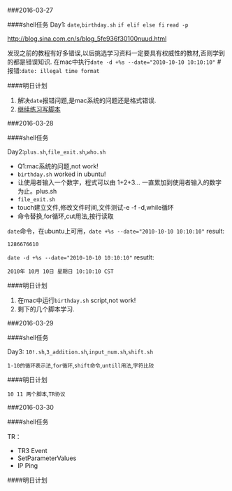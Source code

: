###2016-03-27

####shell任务
Day1: `date`,`birthday.sh` `if elif else fi` `read -p`

http://blog.sina.com.cn/s/blog_5fe936f30100nuud.html

发现之前的教程有好多错误,以后挑选学习资料一定要具有权威性的教材,否则学到的都是错误知识.
在mac中执行`date -d +%s --date="2010-10-10 10:10:10"` #
报错:`date: illegal time format`

####明日计划

1. 解决`date`报错问题,是mac系统的问题还是格式错误.
2. [继续练习写脚本](http://blog.sina.com.cn/s/blog_5fe936f30100nuud.html)

###2016-03-28

####shell任务

Day2:`plus.sh`,`file_exit.sh`,`who.sh`

- Q1:mac系统的问题,not work!
- `birthday.sh` worked in ubuntu!
- 让使用者输入一个数字，程式可以由 1+2+3... 一直累加到使用者输入的数字为止。plus.sh 
- `file_exit.sh`
- touch建立文件,修改文件时间,文件测试-e -f -d,while循环
- 命令替换,for循环,cut用法,按行读取


`date`命令，在ubuntu上可用，`date +%s --date="2010-10-10 10:10:10"`
result:

`1286676610`

`date -d +%s --date="2010-10-10 10:10:10"` resutlt:

`2010年 10月 10日 星期日 10:10:10 CST`

####明日计划

1. 在mac中运行`birthday.sh` script,not work!
2. 剩下的几个脚本学习.

###2016-03-29

####shell任务

Day3: `10!.sh`,`3_addition.sh`,`input_num.sh`,`shift.sh`

`1-10的循环表示法`,`for循环`,`shift命令`,`untill用法`,`字符比较`



####明日计划

`10 11 两个脚本`,`TR协议`


###2016-03-30

####shell任务

TR：
- TR3 Event
- SetParameterValues
- IP Ping


####明日计划








